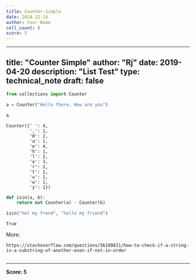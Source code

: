 ```yaml
---
title: Counter-Simple
date: 2024-12-14
author: Your Name
cell_count: 8
score: 5
---
```


---
title: "Counter Simple"
author: "Rj"
date: 2019-04-20
description: "List Test"
type: technical_note
draft: false
---

```python
from collections import Counter
```


```python
a = Counter("Hello there, How are you")
```


```python
a
```




    Counter({' ': 4,
             ',': 1,
             'H': 2,
             'a': 1,
             'e': 4,
             'h': 1,
             'l': 2,
             'o': 3,
             'r': 2,
             't': 1,
             'u': 1,
             'w': 1,
             'y': 1})




```python
def isin(a, b):
    return not Counter(a) - Counter(b)
```


```python
isin("hel my frend", "hello my friend")
```




    True



More:
    
    https://stackoverflow.com/questions/56189821/how-to-check-if-a-string-is-a-substring-of-another-even-if-not-in-order


```python

```


---
**Score: 5**